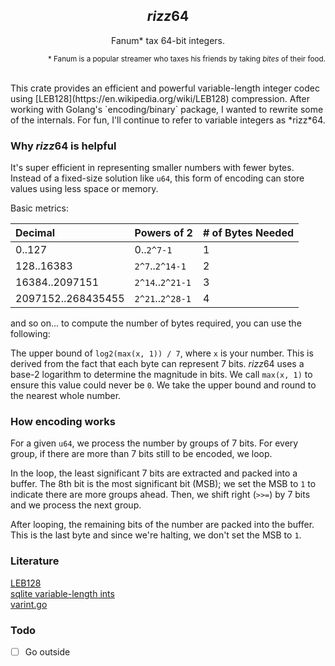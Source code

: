 
<h2 align=center><i>rizz</i>64</h2>
<p align=center>Fanum* tax 64-bit integers.</p>
<p  align=right><sub>* Fanum is a popular streamer who taxes his friends by taking <i>bites</i> of their food.</sub></p>

<br>
This crate provides an efficient and powerful variable-length integer codec using [LEB128](https://en.wikipedia.org/wiki/LEB128) compression. 
After working with Golang's `encoding/binary` package, I wanted to rewrite some of the internals. For fun, I'll continue to refer to variable integers as *rizz*64. 

### Why *rizz*64 is helpful
It's super efficient in representing smaller numbers with fewer bytes. Instead of a fixed-size solution like `u64`, this form of encoding can store values using less space or memory.

Basic metrics:

| Decimal            | Powers of 2      | # of Bytes Needed |
|:-------------------|------------------|-------------------|
| 0..127             | 0..`2^7-1`       | 1                 |
| 128..16383         | `2^7`..`2^14-1`  | 2                 |
| 16384..2097151     | `2^14`..`2^21-1` | 3                 |
| 2097152..268435455 | `2^21`..`2^28-1` | 4                 |


and so on... to compute the number of bytes required, you can use the following:

The upper bound of `log2(max(x, 1)) / 7`, where `x` is your number.
This is derived from the fact that each byte can represent 7 bits. *rizz*64 uses a base-2 logarithm to determine the magnitude in bits. We call `max(x, 1)` to ensure this value could never be `0`. We take the upper bound and round to the nearest whole number.

### How encoding works
For a given `u64`, we process the number by groups of 7 bits. For every group, if there are more than 7 bits still to be encoded, we loop.

In the loop, the least significant 7 bits are extracted and packed into a buffer. The 8th bit is the most significant bit (MSB); we set the MSB to `1` to indicate there are more groups ahead. Then, we shift right (`>>=`) by 7 bits and we process the next group.

After looping, the remaining bits of the number are packed into the buffer. This is the last byte and since we're halting, we don't set the MSB to `1`.




### Literature 
[LEB128](https://en.wikipedia.org/wiki/LEB128)<br>
[sqlite variable-length ints](https://www.sqlite.org/src4/doc/trunk/www/varint.wiki)<br>
[varint.go](https://go.dev/src/encoding/binary/varint.go)<br>

### Todo
- [ ] Go outside

